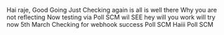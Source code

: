  Hai raje, Good Going
 Just Checking again is all is well there
Why you  are not reflecting
Now testing via Poll SCM wil SEE
hey 
will you work
will try now
5th March  Checking for webhook success
Poll SCM
Haiii Poll SCM

